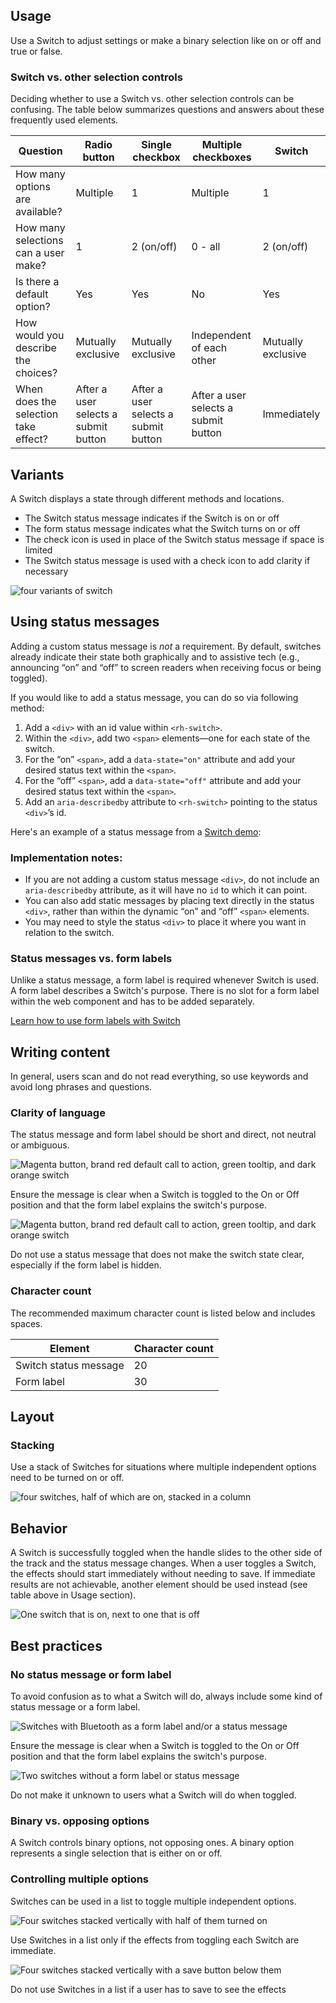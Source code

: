 ## Usage

Use a Switch to adjust settings or make a binary selection like on or off and true or false.


### Switch vs. other selection controls

Deciding whether to use a Switch vs. other selection controls can be confusing. The table below summarizes questions and answers about these frequently used elements.

<rh-table>
  <table>
    <thead>
      <tr>
        <th scope="col" data-label="Question">Question</th>
        <th scope="col" data-label="Radio button">Radio button</th>
        <th scope="col" data-label="Single checkbox">Single checkbox</th>
        <th scope="col" data-label="Multiple checkboxes">Multiple checkboxes</th>
        <th scope="col" data-label="Switch">Switch</th>
      </tr>
    </thead>
    <tbody>
      <tr>
        <td scope="col" data-label="Question">How many options are available?</td>
        <td scope="col" data-label="Radio button">Multiple</td>
        <td scope="col" data-label="Single checkbox">1</td>
        <td scope="col" data-label="Multiple checkboxes">Multiple</td>
        <td scope="col" data-label="Switch">1</td>
      </tr>
      <tr>
        <td scope="col" data-label="Question">How many selections can a user make?</td>
        <td scope="col" data-label="Radio button">1</td>
        <td scope="col" data-label="Single checkbox">2 (on/off)</td>
        <td scope="col" data-label="Multiple checkboxes">0 - all</td>
        <td scope="col" data-label="Switch">2 (on/off)</td>
      </tr>
      <tr>
        <td scope="col" data-label="Question">Is there a default option?</td>
        <td scope="col" data-label="Radio button">Yes</td>
        <td scope="col" data-label="Single checkbox">Yes</td>
        <td scope="col" data-label="Multiple checkboxes">No</td>
        <td scope="col" data-label="Switch">Yes</td>
      </tr>
      <tr>
        <td scope="col" data-label="Question">How would you describe the choices?</td>
        <td scope="col" data-label="Radio button">Mutually exclusive</td>
        <td scope="col" data-label="Single checkbox">Mutually exclusive</td>
        <td scope="col" data-label="Multiple checkboxes">Independent of each other</td>
        <td scope="col" data-label="Switch">Mutually exclusive</td>
      </tr>
      <tr>
        <td scope="col" data-label="Question">When does the selection take effect?</td>
        <td scope="col" data-label="Radio button">After a user selects a submit button</td>
        <td scope="col" data-label="Single checkbox">After a user selects a submit button</td>
        <td scope="col" data-label="Multiple checkboxes">After a user selects a submit button</td>
        <td scope="col" data-label="Switch">Immediately</td>
      </tr>
    </tbody>
  </table>
</rh-table>


## Variants

A Switch displays a state through different methods and locations.

- The Switch status message indicates if the Switch is on or off
- The form status message indicates what the Switch turns on or off
- The check icon is used in place of the Switch status message if space is limited
- The Switch status message is used with a check icon to add clarity if necessary

<uxdot-example width-adjustment="783px">
  <img src="{{ '../switch-variants.svg' | url }}" alt="four variants of switch">
</uxdot-example>


## Using status messages

Adding a custom status message is *not* a requirement. By default, switches already indicate their state both graphically and to assistive tech (e.g., announcing “on” and “off” to screen readers when receiving focus or being toggled).

If you would like to add a status message, you can do so via following method:

1. Add a `<div>` with an id value within `<rh-switch>`.
2. Within the `<div>`, add two `<span>` elements—one for each state of the switch.
3. For the “on” `<span>`, add a `data-state="on"` attribute and add your desired status text within the `<span>`.
4. For the “off” `<span>`, add a `data-state="off"` attribute and add your desired status text within the `<span>`.
5. Add an `aria-describedby` attribute to `<rh-switch>` pointing to the status `<div>`’s id.

Here's an example of a status message from a <a href="../demo/rh-switch.html">Switch demo</a>:

<rh-code-block>
  <script type="text/sample-html">
    <rh-switch id="switch-a" aria-describedby="messages-a" accessible-label="Switch A" checked>
      <div id="messages-a">
        <span data-state="on">Message when on</span>
        <span data-state="off" hidden>Message when off</span>
      </div>
    </rh-switch>
  </script>
</rh-code-block>


### Implementation notes:
- If you are not adding a custom status message `<div>`, do not include an `aria-describedby` attribute, as it will have no `id` to which it can point.
- You can also add static messages by placing text directly in the status `<div>`, rather than within the dynamic “on” and “off” `<span>` elements.
- You may need to style the status `<div>` to place it where you want in relation to the switch.


### Status messages vs. form labels

Unlike a status message, a form label is required whenever Switch is used. A form label describes a Switch's purpose. There is no slot for a form label within the web component and has to be added separately.

<rh-cta>
  <a href="../accessibility/#using-form-labels">Learn how to use form labels with Switch</a>
</rh-cta>


## Writing content

In general, users scan and do not read everything, so use keywords and avoid long phrases and questions.


### Clarity of language

The status message and form label should be short and direct, not neutral or ambiguous.


<div class="grid sm-two-columns">
  <uxdot-best-practice do>
    <uxdot-example slot="image" no-border variant="full" alignment="left" width-adjustment="241px">
      <img src="{{ '../switch-language-clarity-do.svg' | url }}" alt="Magenta button, brand red default call to action, green tooltip, and dark orange switch">
    </uxdot-example>
    <p>Ensure the message is clear when a Switch is toggled to the On or Off position and that the form label explains the switch's purpose.</p>
  </uxdot-best-practice>

  <uxdot-best-practice dont>
    <uxdot-example slot="image" no-border variant="full" alignment="left"  width-adjustment="254px">
      <img src="{{ '../switch-language-clarity-do-not.svg' | url }}" alt="Magenta button, brand red default call to action, green tooltip, and dark orange switch">
    </uxdot-example>
    <p>Do not use a status message that does not make the switch state clear, especially if the form label is hidden.</p>
  </uxdot-best-practice>
</div>


### Character count

The recommended maximum character count is listed below and includes spaces.

<rh-table>
  <table>
    <thead>
      <tr>
        <th scope="col" data-label="Element">Element</th>
        <th scope="col" data-label="Character count">Character count</th>
      </tr>
    </thead>
    <tbody>
      <tr>
        <td scope="col" data-label="Element">Switch status message</td>
        <td scope="col" data-label="Character count">20</td>
      </tr>
      <tr>
        <td scope="col" data-label="Element">Form label</td>
        <td scope="col" data-label="Character count">30</td>
      </tr>
    </tbody>
  </table>
</rh-table>


## Layout

### Stacking

Use a stack of Switches for situations where multiple independent options need to be turned on or off.

<uxdot-example width-adjustment="40px">
  <img src="{{ '../switch-layout-stacking.svg' | url }}" alt="four switches, half of which are on, stacked in a column">
</uxdot-example>


## Behavior

A Switch is successfully toggled when the handle slides to the other side of the track and the status message changes. When a user toggles a Switch, the effects should start immediately without needing to save. If immediate results are not achievable, another element should be used instead (see table above in Usage section).

<uxdot-example width-adjustment="40px">
  <img src="{{ '../switch-behavior.svg' | url }}" alt="One switch that is on, next to one that is off">
</uxdot-example>


## Best practices

### No status message or form label

To avoid confusion as to what a Switch will do, always include some kind of status message or a form label.

<div class="grid sm-two-columns">
  <uxdot-best-practice do>
    <uxdot-example slot="image" no-border variant="full" alignment="left" width-adjustment="40px">
      <img src="{{ '../switch-best-practice-no-status-message-do.svg' | url }}" alt="Switches with Bluetooth as a form label and/or a status message">
    </uxdot-example>
    <p>Ensure the message is clear when a Switch is toggled to the On or Off position and that the form label explains the switch's purpose.</p>
  </uxdot-best-practice>

  <uxdot-best-practice dont>
    <uxdot-example slot="image" no-border variant="full" alignment="left" width-adjustment="40px">
      <img src="{{ '../switch-best-practice-no-status-message-do-not.svg' | url }}" alt="Two switches without a form label or status message">
    </uxdot-example>
    <p>Do not make it unknown to users what a Switch will do when toggled.</p>
  </uxdot-best-practice>
</div>


<!-- Should this be added once we have toggle group available? -->
### Binary vs. opposing options

A Switch controls binary options, not opposing ones. A binary option represents a single selection that is either on or off.

<!-- add images
<div class="best-practices-grid">
    <div>
        <img slot="header" src="" alt="">
        <h4 class="correct">Do</h4>
        <p>Use a Toggle group to choose between opposing options.</p>
        
    </div>
    <div>
        <img slot="header" src="" alt="">
        <h4 class="wrong">Don't</h4>
        <p>Do not use a Switch to control opposing options.</p>
        
    </div>
</div>
-->

### Controlling multiple options

Switches can be used in a list to toggle multiple independent options.

<div class="grid sm-two-columns">
  <uxdot-best-practice do>
    <uxdot-example slot="image" no-border variant="full" alignment="left" width-adjustment="160px">
      <img src="{{ '../switch-best-practice-multiple-options-do.svg' | url }}" alt="Four switches stacked vertically with half of them turned on">
    </uxdot-example>
    <p>Use Switches in a list only if the effects from toggling each Switch are immediate.</p>
  </uxdot-best-practice>

  <uxdot-best-practice dont>
    <uxdot-example slot="image" no-border variant="full" alignment="left" width-adjustment="160px">
      <img src="{{ '../switch-best-practice-multiple-options-do-not.svg' | url }}" alt="Four switches stacked vertically with a save button below them">
    </uxdot-example>
    <p>Do not use Switches in a list if a user has to save to see the effects</p>
  </uxdot-best-practice>
</div>
